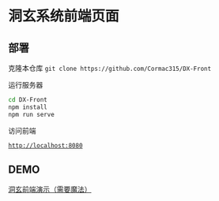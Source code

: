 # 洞玄系统前端页面

## 部署

克隆本仓库
`git clone https://github.com/Cormac315/DX-Front`

运行服务器

```bash
cd DX-Front
npm install
npm run serve
```

访问前端

[`http://localhost:8080`](https://github.com/Cormac315/DX-Front)

## DEMO

[洞玄前端演示（需要魔法）](https://dx.cormac.top/)
